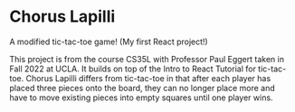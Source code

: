 # Chorus Lapilli

A modified tic-tac-toe game! (My first React project!)

This project is from the course CS35L with Professor Paul Eggert taken in Fall 2022 at UCLA. It builds on top of the Intro to React Tutorial for tic-tac-toe. Chorus Lapilli differs from tic-tac-toe in that after each player has placed three pieces onto the board, they can no longer place more and have to move existing pieces into empty squares until one player wins.
